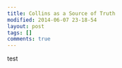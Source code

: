 ```yaml
---
title: Collins as a Source of Truth
modified: 2014-06-07 23-18-54
layout: post
tags: []
comments: true
---
```


test
